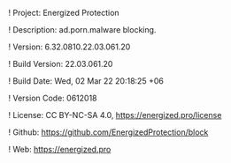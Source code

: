 ! Project: Energized Protection

! Description: ad.porn.malware blocking.

! Version: 6.32.0810.22.03.061.20

! Build Version: 22.03.061.20

! Build Date: Wed, 02 Mar 22 20:18:25 +06

! Version Code: 0612018

! License: CC BY-NC-SA 4.0, https://energized.pro/license

! Github: https://github.com/EnergizedProtection/block

! Web: https://energized.pro
